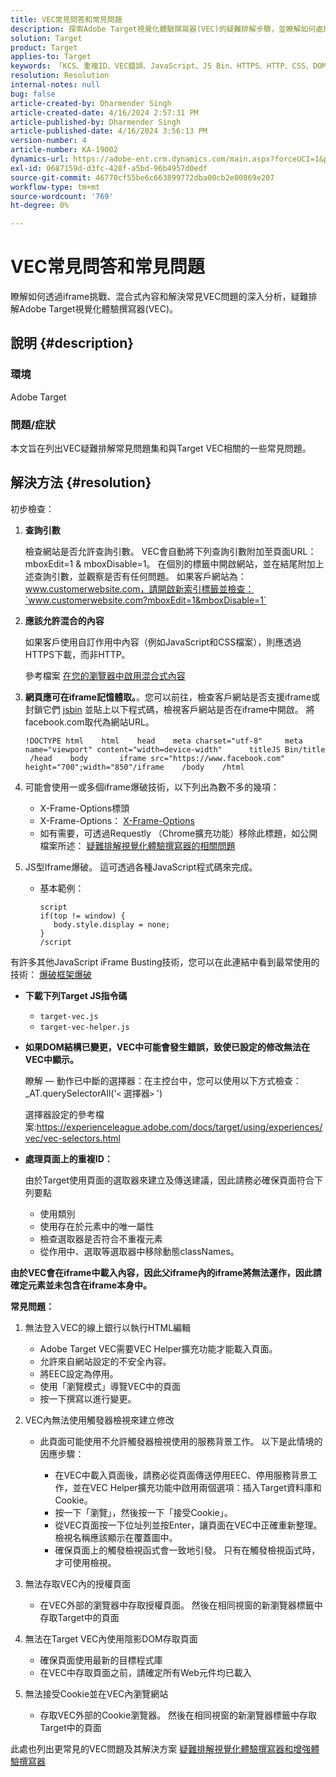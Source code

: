 ```yaml
---
title: VEC常見問答和常見問題
description: 探索Adobe Target視覺化體驗撰寫器(VEC)的疑難排解步驟，並瞭解如何處理iframe問題和混合內容。
solution: Target
product: Target
applies-to: Target
keywords: 「KCS、重複ID、VEC錯誤、JavaScript、JS Bin、HTTPS、HTTP、CSS、DOM結構、EEC、VEC載入問題、陰影DOM、Web元件、常見問題集」
resolution: Resolution
internal-notes: null
bug: false
article-created-by: Dharmender Singh
article-created-date: 4/16/2024 2:57:31 PM
article-published-by: Dharmender Singh
article-published-date: 4/16/2024 3:56:13 PM
version-number: 4
article-number: KA-19002
dynamics-url: https://adobe-ent.crm.dynamics.com/main.aspx?forceUCI=1&pagetype=entityrecord&etn=knowledgearticle&id=1bad9da0-01fc-ee11-a1fe-6045bd026dc7
exl-id: 0687159d-d3fc-428f-a5bd-96b4957d0edf
source-git-commit: 46770cf55be6c663899772dba00cb2e00869e207
workflow-type: tm+mt
source-wordcount: '769'
ht-degree: 0%

---
```


# VEC常見問答和常見問題


瞭解如何透過iframe挑戰、混合式內容和解決常見VEC問題的深入分析，疑難排解Adobe Target視覺化體驗撰寫器(VEC)。

## 說明 {#description}


### 環境

Adobe Target

### 問題/症狀

本文旨在列出VEC疑難排解常見問題集和與Target VEC相關的一些常見問題。


## 解決方法 {#resolution}


初步檢查：

1. <b>查詢引數</b>

   檢查網站是否允許查詢引數。 VEC會自動將下列查詢引數附加至頁面URL：mboxEdit=1 &amp; mboxDisable=1。 在個別的標籤中開啟網站，並在結尾附加上述查詢引數，並觀察是否有任何問題。 如果客戶網站為：www.customerwebsite.com，請開啟新索引標籤並檢查：`www.customerwebsite.com?mboxEdit=1&mboxDisable=1`
2. <b>應該允許混合的內容</b>

   如果客戶使用自訂作用中內容（例如JavaScript和CSS檔案），則應透過HTTPS下載，而非HTTP。

   參考檔案 [在您的瀏覽器中啟用混合式內容](https://experienceleague.adobe.com/docs/target/using/experiences/vec/troubleshoot-composer/mixed-content.html?lang=en)
3. <b>網頁應可在iframe記憶體取。</b>。您可以前往，檢查客戶網站是否支援iframe或封鎖它們 [jsbin](https://jsbin.com/) 並貼上以下程式碼，檢視客戶網站是否在iframe中開啟。 將facebook.com取代為網站URL。






   ```
   !DOCTYPE html    html    head    meta charset="utf-8"     meta name="viewport" content="width=device-width"      titleJS Bin/title     /head    body       iframe src="https://www.facebook.com" height="700";width="850"/iframe    /body    /html
   ```




4. 可能會使用一或多個iframe爆破技術，以下列出為數不多的幾項：
   - X-Frame-Options標頭
   - X-Frame-Options： [X-Frame-Options](https://developer.mozilla.org/en-US/docs/Web/HTTP/Headers/X-Frame-Options)
   - 如有需要，可透過Requestly （Chrome擴充功能）移除此標題，如公開檔案所述： [疑難排解視覺化體驗撰寫器的相關問題](https://experienceleague.adobe.com/docs/target/using/experiences/vec/troubleshoot-composer/troubleshooting-issues-related-to-the-visual-experience-composer-vec.html?lang=en)
5. JS型Iframe爆破。 這可透過各種JavaScript程式碼來完成。
   - 基本範例： 

     ```
     script
     if(top != window) {
        body.style.display = none;    
     }
     /script
     ```

有許多其他JavaScript iFrame Busting技術，您可以在此連結中看到最常使用的技術： [爆破框架爆破](https://seclab.stanford.edu/websec/framebusting/framebust.pdf)


- <b>下載下列Target JS指令碼</b>

   - `target-vec.js`
   - `target-vec-helper.js`
- <b>如果DOM結構已變更，VEC中可能會發生錯誤，致使已設定的修改無法在VEC中顯示。</b>

  瞭解 — 動作已中斷的選擇器：在主控台中，您可以使用以下方式檢查： _AT.querySelectorAll(&#39;`<` 選擇器`>` &#39;)

  選擇器設定的參考檔案:https://experienceleague.adobe.com/docs/target/using/experiences/vec/vec-selectors.html
- <b>處理頁面上的重複ID：</b>

  由於Target使用頁面的選取器來建立及傳送建議，因此請務必確保頁面符合下列要點

   - 使用類別
   - 使用存在於元素中的唯一屬性
   - 檢查選取器是否符合不重複元素
   - 從作用中、選取等選取器中移除動態classNames。


<b>由於VEC會在iframe中載入內容，因此父iframe內的iframe將無法運作，因此請確定元素並未包含在iframe本身中。</b>

<b>常見問題： </b>

1. 無法登入VEC的線上銀行以執行HTML編輯
   - Adobe Target VEC需要VEC Helper擴充功能才能載入頁面。
   - 允許來自網站設定的不安全內容。
   - 將EEC設定為停用。
   - 使用「瀏覽模式」導覽VEC中的頁面
   - 按一下撰寫以進行變更。
2. VEC內無法使用觸發器檢視來建立修改

   - 此頁面可能使用不允許觸發器檢視使用的服務背景工作。 以下是此情境的因應步驟：

      - 在VEC中載入頁面後，請務必從頁面傳送停用EEC、停用服務背景工作，並在VEC Helper擴充功能中啟用兩個選項：插入Target資料庫和Cookie。
      - 按一下「瀏覽」，然後按一下「接受Cookie」。
      - 從VEC頁面按一下位址列並按Enter，讓頁面在VEC中正確重新整理。 檢視名稱應該顯示在覆蓋圖中。
      - 確保頁面上的觸發檢視函式會一致地引發。 只有在觸發檢視函式時，才可使用檢視。
3. 無法存取VEC內的授權頁面

   - 在VEC外部的瀏覽器中存取授權頁面。 然後在相同視窗的新瀏覽器標籤中存取Target中的頁面
4. 無法在Target VEC內使用陰影DOM存取頁面

   - 確保頁面使用最新的目標程式庫
   - 在VEC中存取頁面之前，請確定所有Web元件均已載入
5. 無法接受Cookie並在VEC內瀏覽網站

   - 存取VEC外部的Cookie瀏覽器。 然後在相同視窗的新瀏覽器標籤中存取Target中的頁面


此處也列出更常見的VEC問題及其解決方案
[疑難排解視覺化體驗撰寫器和增強體驗撰寫器](https://experienceleague.adobe.com/docs/target/using/experiences/vec/troubleshoot-composer/troubleshoot-composer.html?lang=en)
